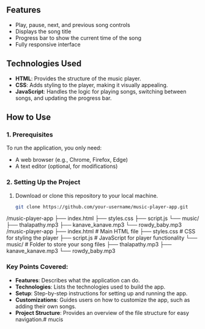

## Features

- Play, pause, next, and previous song controls
- Displays the song title
- Progress bar to show the current time of the song
- Fully responsive interface

## Technologies Used

- **HTML**: Provides the structure of the music player.
- **CSS**: Adds styling to the player, making it visually appealing.
- **JavaScript**: Handles the logic for playing songs, switching between songs, and updating the progress bar.

## How to Use

### 1. Prerequisites

To run the application, you only need:
- A web browser (e.g., Chrome, Firefox, Edge)
- A text editor (optional, for modifications)

### 2. Setting Up the Project

1. Download or clone this repository to your local machine.
   
   ```bash
   git clone https://github.com/your-username/music-player-app.git
/music-player-app
├── index.html
├── styles.css
├── script.js
└── music/
    ├── thalapathy.mp3
    ├── kanave_kanave.mp3
    └── rowdy_baby.mp3
/music-player-app
├── index.html       # Main HTML file
├── styles.css       # CSS for styling the player
├── script.js        # JavaScript for player functionality
└── music/           # Folder to store your song files
    ├── thalapathy.mp3
    ├── kanave_kanave.mp3
    └── rowdy_baby.mp3

### Key Points Covered:
- **Features**: Describes what the application can do.
- **Technologies**: Lists the technologies used to build the app.
- **Setup**: Step-by-step instructions for setting up and running the app.
- **Customizations**: Guides users on how to customize the app, such as adding their own songs.
- **Project Structure**: Provides an overview of the file structure for easy navigation.# mucis
